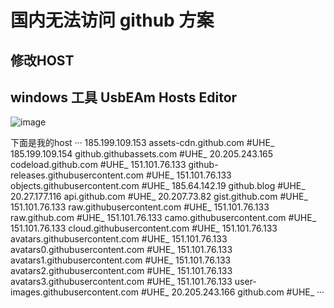 # 国内无法访问 github 方案
## 修改HOST
## windows 工具 UsbEAm Hosts Editor

![image](https://github.com/StevenLOL/ubuntu_commands/assets/5893788/4eb95499-667c-41a9-b9f5-a99d790f7a74)

下面是我的host
···
185.199.109.153 assets-cdn.github.com #UHE_
185.199.109.154 github.githubassets.com #UHE_
20.205.243.165 codeload.github.com #UHE_
151.101.76.133 github-releases.githubusercontent.com #UHE_
151.101.76.133 objects.githubusercontent.com #UHE_
185.64.142.19 github.blog #UHE_
20.27.177.116 api.github.com #UHE_
20.207.73.82 gist.github.com #UHE_
151.101.76.133 raw.githubusercontent.com #UHE_
151.101.76.133 raw.github.com #UHE_
151.101.76.133 camo.githubusercontent.com #UHE_
151.101.76.133 cloud.githubusercontent.com #UHE_
151.101.76.133 avatars.githubusercontent.com #UHE_
151.101.76.133 avatars0.githubusercontent.com #UHE_
151.101.76.133 avatars1.githubusercontent.com #UHE_
151.101.76.133 avatars2.githubusercontent.com #UHE_
151.101.76.133 avatars3.githubusercontent.com #UHE_
151.101.76.133 user-images.githubusercontent.com #UHE_
20.205.243.166 github.com #UHE_
···

